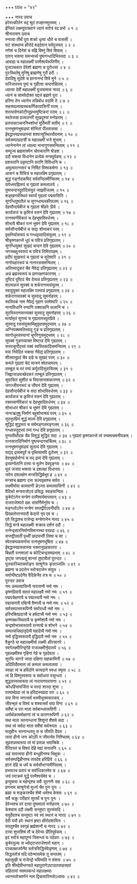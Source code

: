 +++
title = "४२"

+++
नारद उवाच  
हरेरुत्कीर्तनं भद्रं श्रुतं तज्ज्ञानमुत्तमम् ।  
ईप्सितं लक्ष्म्युपाख्यानं ध्यानं स्तोत्रं वद प्रभो ॥ १ ॥  
श्रीनारायण उवाच  
स्नात्वा तीर्थे पुरा शक्रो धृत्वा धौते च वाससी ।  
घटं संस्थाप्य क्षीरोदे षड्देवान् पर्यपूजयत् ॥ २ ॥  
गणेशं च दिनेशं च वह्निं विष्णुं शिवं शिवाम् ।  
एतान् भक्त्या समभ्यर्च्य पुष्पगन्धादिभिस्तदा ॥ ३ ॥  
आवाह्य च महालक्ष्मीं परमैश्वर्यरूपिणीम् ।  
पूजाञ्चकार देवेशो ब्रह्मणा च पुरोधसा ॥ ४ ॥  
पुरःस्थितेषु मुनिषु ब्राह्मणेषु गुरौ हरौ ।  
देवादिषु सुदेशे च ज्ञानानन्दं शिवे मुने ॥ ५ ॥  
पारिजातस्य पुष्पं च गृहीत्वा चन्दनोक्षितम् ।  
ध्यात्वा देवीं महालक्ष्मीं पूजयामास नारद ॥ ६ ॥  
ध्यानं च सामवेदोक्तं यद्दत्तं ब्रह्मणे पुरा ।  
हरिणा तेन ध्यानेन तन्निबोध वदामि ते ॥ ७ ॥  
सहस्रदलपद्मस्थकर्णिकावासिनीं पराम् ।  
शरत्पार्वणकोटीन्दुप्रभामुष्टिकरां पराम् ॥ ८ ॥  
स्वतेजसा प्रज्वलन्तीं सुखदृश्यां मनोहराम् ।  
प्रतप्तकाञ्चननिभशोभां मूर्तिमतीं सतीम् ॥ ९ ॥  
रत्नभूषणभूषाढ्यां शोभितां पीतवाससा ।  
ईषद्धास्यप्रसन्नास्यां शश्वत्सुस्थिरयौवनाम् ॥ १० ॥  
सर्वसम्पत्प्रदात्रीं च महालक्ष्मीं भजे शुभाम् ।  
ध्यानेनानेन तां ध्यात्वा नानागुणसमन्विताम् ॥ ११ ॥  
सम्पूज्य ब्रह्मवाक्येन चोपचाराणि षोडश ।  
ददौ भक्त्या विधानेन प्रत्येकं मन्त्रपूर्वकम् ॥ १२ ॥  
प्रशस्तानि प्रकृष्टानि वराणि विविधानि च ।  
अमूल्यरत्नसारं च निर्मितं विश्वकर्मणा ॥ १३ ॥  
आसनं च विचित्रं च महालक्ष्मि प्रगृह्यताम् ।  
शुद्धं गङ्‌गोदकमिदं सर्ववन्दितमीप्सितम् ॥ १४ ॥  
पापेध्मवह्निरूपं च गृह्यतां कमलालये ।  
पुष्पचन्दनदूर्वादिसंयुतं जाह्नवीजलम् ॥ १५ ॥  
शङ्‌खगर्भस्थितं स्वर्घ्यं गृह्यतां पद्मवासिनि ।  
सुगन्धिपुष्पतैलं च सुगन्धामलकीफलम् ॥ १६ ॥  
देहसौन्दर्यबीजं च गृह्यतां श्रीहरेः प्रिये ।  
कार्पासजं च कृमिजं वसनं देवि गृह्यताम् ॥ १७ ॥  
रत्नस्वर्णविकारं च देहभूषाविवर्धनम् ।  
शोभायै श्रीकरं रत्नं भूषणं देवि गृह्यताम् ॥ १८ ॥  
सर्वसौन्दर्यबीजं च सद्यः शोभाकरं परम् ।  
वृक्षनिर्यासरूपं च गन्धद्रव्यादिसंयुतम् ॥ १९ ॥  
श्रीकृष्णकान्ते धूपं च पवित्रं प्रतिगृह्यताम् ।  
सुगन्धियुक्तं सुखदं चन्दनं देवि गृह्यताम् ॥ २० ॥  
जगच्चक्षुःस्वरूपं च पवित्रं तिमिरापहम् ।  
प्रदीपं सुखरूपं च गृह्यतां च सुरेश्वरि ॥ २१ ॥  
नानोपहाररूपं च नानारससमन्वितम् ।  
अतिस्वादुकरं चैव नैवेद्यं प्रतिगृह्यताम् ॥ २२ ॥  
अन्नं ब्रह्मस्वरूपं च प्राणरक्षणकारणम् ।  
तुष्टिदं पुष्टिदं चैव देव्यन्नं प्रतिगृह्यताम् ॥ २३ ॥  
शाल्यन्नजं सुपक्वं च शर्करागव्यसंयुतम् ।  
स्वादुयुक्तं महालक्ष्मि परमान्नं प्रगृह्यताम् ॥ २४ ॥  
शर्करागव्यपक्वं च सुस्वादु सुमनोहरम् ।  
स्वस्तिकं नाम नैवेद्यं गृहाण परमेश्वरि ॥ २५ ॥  
नानाविधानि रम्याणि पक्वान्नानि फलानि च ।  
सुरभिस्तनसन्त्यक्तं सुस्वादु सुमनोहरम् ॥ २६ ॥  
मर्त्यामृतं सुगव्यं च गृह्यतामच्युतप्रिये ।  
सुस्वादु रससंयुक्तमिक्षुवृक्षसमुद्भवम् ॥ २७ ॥  
अग्निपक्वमतिस्वादु गुडं च प्रतिगृह्यताम् ।  
यवगोधूमसस्यानां चूर्णरेणुसमुद्भवम् ॥ २८ ॥  
सुपक्वं गुडगव्याक्तं मिष्टान्नं देवि गृह्यताम् ।  
सस्यचूर्णोद्भवं पक्वं स्वस्तिकादिसमन्वितम् ॥ २९ ॥  
मया निवेदितं भक्त्या नैवेद्यं प्रतिगृह्यताम् ।  
शीतवायुप्रदं चैव दाहे च सुखदं परम् ॥ ३० ॥  
कमले गृह्यतां चेदं व्यजनं श्वेतचामरम् ।  
ताम्बूलं च वरं रम्यं कर्पूरादिसुवासितम् ॥ ३१ ॥  
जिह्वाजाड्यच्छेदकरं ताम्बूलं प्रतिगृह्यताम् ।  
सुवासितं सुशीतं च पिपासानाशकारणम् ॥ ३२ ॥  
जगज्जीवनरूपं च जीवनं देवि गृह्यताम् ।  
देहसौन्दर्यबीजं च सदा शोभाविवर्धनम् ॥ ३३ ॥  
कार्पासजं च कृमिजं वसनं देवि गृह्यताम् ।  
रक्तस्वर्णविकारं च देहभूषादिवर्धनम् ॥ ३४ ॥  
शोभाधारं श्रीकरं च भूषणं देवि गृह्यताम् ।  
नानाऋतुषु निर्माणं बहुशोभाश्रयं परम् ॥ ३५ ॥  
सुरभूपप्रियं शुद्धं माल्यं देवि प्रगृह्यताम् ।  
शुद्धिदं शुद्धरूपं च सर्वमङ्‌गलमङ्‌गलम् ॥ ३६ ॥  
गन्धवस्तूद्भवं रम्यं गन्धं देवि प्रगृह्यताम् ।  
पुण्यतीर्थोदकं चैव विशुद्धं शुद्धिदं सदा ॥ ३७ ॥
गृह्यतां कृष्णकान्ते त्वं रम्यमाचमनीयकम् ।  
रत्नसारादिनिर्माणं पुष्पचन्दनचर्चितम् ॥ ३८ ॥  
रत्नभूषणभूषाढ्यं सुतल्पं देवि गृह्यताम् ।  
यद्यद्‌ द्रव्यमपूर्वं च पृथिव्यामपि दुर्लभम् ॥ ३९ ॥  
देवभूषार्हभोग्यं च तद्‌ द्रव्यं देवि गृह्यताम् ।  
द्रव्याण्येतानि दत्त्वा च मूलेन देवपुङ्‌गवः ॥ ४० ॥  
मूलं जजाप भक्त्या च दशलक्षं विधानतः ।  
जपेन दशलक्षेण मन्त्रसिद्धिर्बभूव ह ॥ ४१ ॥  
मन्त्रश्च ब्रह्मणा दत्तः कल्पवृक्षश्च सर्वतः ।  
लक्ष्मीर्माया कामवाणी ङेऽन्ता कमलवासिनी ॥ ४२ ॥  
वैदिको मन्त्रराजोऽयं प्रसिद्धः स्वाहयान्वितः ।  
कुबेरोऽनेन मन्त्रेण परमैश्वर्यमाप्तवान् ॥ ४३ ॥  
राजराजेश्वरो दक्षः सावर्णिर्मनुरेव च ।  
मङ्‌गलोऽनेन मन्त्रेण सप्तद्वीपेऽवनीपतिः ॥ ४४ ॥  
प्रियव्रतोत्तानपादौ केदारो नृप एव च ।  
एते सिद्धाश्च राजेन्द्रा मन्त्रेणानेन नारद ॥ ४५ ॥  
सिद्धे मन्त्रे महालक्ष्मीः शक्राय दर्शनं ददौ ।  
रत्नेन्द्रसारनिर्माणविमानस्था वरप्रदा ॥ ४६ ॥  
सप्तद्वीपवतीं पृथ्वीं छादयन्ती त्विषा च सा ।  
श्वेतचम्पकवर्णाभा रत्नभूषणभूषिता ॥ ४७ ॥  
ईषद्धास्यप्रसन्नास्या भक्तानुग्रहकातरा ।  
बिभ्रती रत्नमालां च कोटिचन्द्रसमप्रभाम् ॥ ४८ ॥  
दृष्ट्वा जगत्प्रसूं शान्तां तुष्टावैतां पुरन्दरः ।  
पुलकाञ्चितसर्वाङ्‌गः साश्रुनेत्रः कृताञ्जलिः ॥ ४९ ॥  
ब्रह्मणा च प्रदत्तेन स्तोत्रराजेन संयुतः ।  
सर्वाभीष्टप्रदेनैव वैदिकेनैव तत्र च ॥ ५० ॥  
पुरन्दर उवाच  
नमः कमलवासिन्यै नारायण्यै नमो नमः ।  
कृष्णप्रियायै सततं महालक्ष्यै नमो नमः ॥ ५१ ॥  
पद्मपत्रेक्षणायै च पद्मास्यायै नमो नमः ।  
पद्मासनायै पद्मिन्यै वैष्णव्यै च नमो नमः ॥ ५२ ॥  
सर्वसम्पत्स्वरूपिण्यै सर्वाराध्यै नमो नमः ।  
हरिभक्तिप्रदात्र्यै च हर्षदात्र्यै नमो नमः ॥ ५३ ॥  
कृष्णवक्षःस्थितायै च कृष्णेशायै नमो नमः ।  
चन्द्रशोभास्वरूपायै रत्नपद्मे च शोभने ॥ ५४ ॥  
सम्पत्त्यधिष्ठातृदेव्यै महादेव्यै नमो नमः ।  
नमो वृद्धिस्वरूपायै वृद्धिदायै नमो नमः ॥ ५५ ॥  
वैकुण्ठे या महालक्ष्मीर्या लक्ष्मीः क्षीरसागरे ।  
स्वर्गलक्ष्मीरिन्द्रगेहे राजलक्ष्मीर्नृपालये ॥ ५६ ॥  
गृहलक्ष्मीश्च गृहिणां गेहे च गृहदेवता ।  
सुरभिः सागरे जाता दक्षिणा यज्ञकामिनी ॥ ५७ ॥  
अदितिर्देवमाता त्वं कमला कमलालया ।  
स्वाहा त्वं च हविर्दाने कव्यदाने स्वधा स्मृता ॥ ५८ ॥  
त्वं हि विष्णुस्वरूपा च सर्वाधारा वसुन्धरा ।  
शुद्धसत्त्वस्वरूपा त्वं नारायणपरायणा ॥ ५९ ॥  
क्रोधहिंसावर्जिता च वरदा शारदा शुभा ।  
परमार्थप्रदा त्वं च हरिदास्यप्रदा परा ॥ ६० ॥  
यया विना जगत्सर्वं भस्मीभूतमसारकम् ।  
जीवन्मृतं च विश्वं च शश्वत्सर्वं यया विना ॥ ६१ ॥  
सर्वेषां च परा माता सर्वबान्धवरूपिणी ।  
धर्मार्थकाममोक्षाणां त्वं च कारणरूपिणी ॥ ६२ ॥  
यथा माता स्तनान्धानां शिशूनां शैशवे सदा ।  
तथा त्वं सर्वदा माता सर्वेषां सर्वरूपतः ॥ ६३ ॥  
मातृहीनः स्तनान्धस्तु स च जीवति दैवतः ।  
त्वया हीनो जनः कोऽपि न जीवत्येव निश्चितम् ॥ ६४ ॥  
सुप्रसन्नस्वरूपा त्वं मां प्रसन्ना भवाम्बिके ।  
वैरिग्रस्तं च विषयं देहि मह्यं सनातनि ॥ ६५ ॥  
अहं यावत्त्वया हीनो बन्धुहीनश्च भिक्षुकः ।  
सर्वसम्पद्विहीनश्च तावदेव हरिप्रिये ॥ ६६ ॥  
ज्ञानं देहि च धर्मं च सर्वसौभाग्यमीप्सितम् ।  
प्रभावञ्च प्रतापं च सर्वाधिकारमेव च ॥ ६७ ॥  
जयं पराक्रमं युद्धे परमैश्वर्यमेव च ।  
इत्युक्त्वा च महेन्द्रश्च सर्वैः सुरगणैः सह ॥ ६८ ॥  
प्रणनाम साश्रुनेत्रो मूर्ध्ना चैव पुनः पुनः ।  
ब्रह्मा च शङ्‌करश्चैव शेषो धर्मश्च केशवः ॥ ६९ ॥  
सर्वे चक्रुः परीहारं सुरार्थे च पुनः पुनः ।  
देवेभ्यश्च वरं दत्त्वा पुष्पमालां मनोहराम् ॥ ७० ॥  
केशवाय ददौ लक्ष्मीः सन्तुष्टा सुरसंसदि ।  
ययुर्देवाश्च सन्तुष्टाः स्वं स्वं स्थानं च नारद ॥ ७१ ॥  
देवी ययौ हरेः स्थानं हृष्टा क्षीरोदशायिनः ।  
ययतुश्चैव स्वगृहं ब्रह्मेशानौ च नारद ॥ ७२ ॥  
दत्त्वा शुभाशिषं तौ च देवेभ्यः प्रीतिपूर्वकम् ।  
इदं स्तोत्रं महापुण्यं त्रिसन्ध्यं यः पठेन्नरः ॥ ७३ ॥  
कुबेरतुल्यः स भवेद्‌राजराजेश्वरो महान् ।  
पञ्चलक्षजपेनैव स्तोत्रसिद्धिर्भवेन्नृणाम् ॥ ७४ ॥  
सिद्धस्तोत्रं यदि पठेन्मासमेकं तु सन्ततम् ।  
महासुखी च राजेन्द्रो भविष्यति न संशयः ॥ ७५ ॥  
इति श्रीमद्देवीभागवते महापुराणेऽष्टादतसाहस्र्यां  
संहितायां नवमस्कन्धे महालक्ष्म्याः  
ध्यानस्तोत्रवर्णनं नाम द्विचत्वारिम्प्तोऽध्यायः ॥ ४२ ॥
